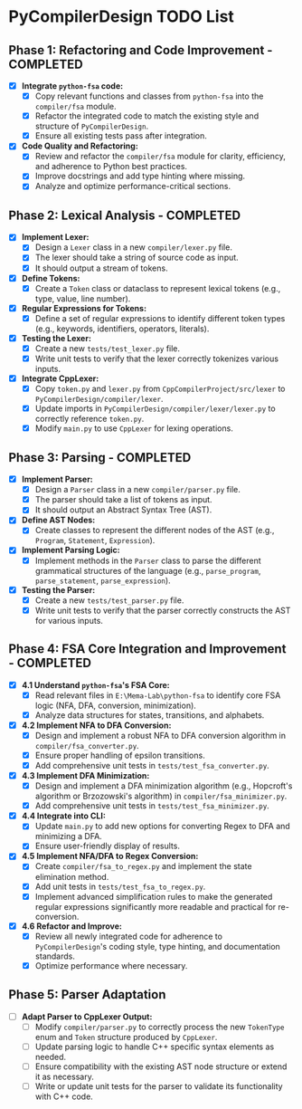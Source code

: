 # PyCompilerDesign TODO List

## Phase 1: Refactoring and Code Improvement - COMPLETED

- [x] **Integrate `python-fsa` code:**
    - [x] Copy relevant functions and classes from `python-fsa` into the `compiler/fsa` module.
    - [x] Refactor the integrated code to match the existing style and structure of `PyCompilerDesign`.
    - [x] Ensure all existing tests pass after integration.
- [x] **Code Quality and Refactoring:**
    - [x] Review and refactor the `compiler/fsa` module for clarity, efficiency, and adherence to Python best practices.
    - [x] Improve docstrings and add type hinting where missing.
    - [x] Analyze and optimize performance-critical sections.

## Phase 2: Lexical Analysis - COMPLETED

- [x] **Implement Lexer:**
    - [x] Design a `Lexer` class in a new `compiler/lexer.py` file.
    - [x] The lexer should take a string of source code as input.
    - [x] It should output a stream of tokens.
- [x] **Define Tokens:**
    - [x] Create a `Token` class or dataclass to represent lexical tokens (e.g., type, value, line number).
- [x] **Regular Expressions for Tokens:**
    - [x] Define a set of regular expressions to identify different token types (e.g., keywords, identifiers, operators, literals).
- [x] **Testing the Lexer:**
    - [x] Create a new `tests/test_lexer.py` file.
    - [x] Write unit tests to verify that the lexer correctly tokenizes various inputs.
- [x] **Integrate CppLexer:**
    - [x] Copy `token.py` and `lexer.py` from `CppCompilerProject/src/lexer` to `PyCompilerDesign/compiler/lexer`.
    - [x] Update imports in `PyCompilerDesign/compiler/lexer/lexer.py` to correctly reference `token.py`.
    - [x] Modify `main.py` to use `CppLexer` for lexing operations.

## Phase 3: Parsing - COMPLETED

- [x] **Implement Parser:**
    - [x] Design a `Parser` class in a new `compiler/parser.py` file.
    - [x] The parser should take a list of tokens as input.
    - [x] It should output an Abstract Syntax Tree (AST).
- [x] **Define AST Nodes:**
    - [x] Create classes to represent the different nodes of the AST (e.g., `Program`, `Statement`, `Expression`).
- [x] **Implement Parsing Logic:**
    - [x] Implement methods in the `Parser` class to parse the different grammatical structures of the language (e.g., `parse_program`, `parse_statement`, `parse_expression`).
- [x] **Testing the Parser:**
    - [x] Create a new `tests/test_parser.py` file.
    - [x] Write unit tests to verify that the parser correctly constructs the AST for various inputs.

## Phase 4: FSA Core Integration and Improvement - COMPLETED

- [x] **4.1 Understand `python-fsa`'s FSA Core:**
    - [x] Read relevant files in `E:\Mema-Lab\python-fsa` to identify core FSA logic (NFA, DFA, conversion, minimization).
    - [x] Analyze data structures for states, transitions, and alphabets.

- [x] **4.2 Implement NFA to DFA Conversion:**
    - [x] Design and implement a robust NFA to DFA conversion algorithm in `compiler/fsa_converter.py`.
    - [x] Ensure proper handling of epsilon transitions.
    - [x] Add comprehensive unit tests in `tests/test_fsa_converter.py`.

- [x] **4.3 Implement DFA Minimization:**
    - [x] Design and implement a DFA minimization algorithm (e.g., Hopcroft's algorithm or Brzozowski's algorithm) in `compiler/fsa_minimizer.py`.
    - [x] Add comprehensive unit tests in `tests/test_fsa_minimizer.py`.

- [x] **4.4 Integrate into CLI:**
    - [x] Update `main.py` to add new options for converting Regex to DFA and minimizing a DFA.
    - [x] Ensure user-friendly display of results.

- [x] **4.5 Implement NFA/DFA to Regex Conversion:**
    - [x] Create `compiler/fsa_to_regex.py` and implement the state elimination method.
    - [x] Add unit tests in `tests/test_fsa_to_regex.py`.
    - [x] Implement advanced simplification rules to make the generated regular expressions significantly more readable and practical for re-conversion.

- [x] **4.6 Refactor and Improve:**
    - [x] Review all newly integrated code for adherence to `PyCompilerDesign`'s coding style, type hinting, and documentation standards.
    - [x] Optimize performance where necessary.

## Phase 5: Parser Adaptation

- [ ] **Adapt Parser to CppLexer Output:**
    - [ ] Modify `compiler/parser.py` to correctly process the new `TokenType` enum and `Token` structure produced by `CppLexer`.
    - [ ] Update parsing logic to handle C++ specific syntax elements as needed.
    - [ ] Ensure compatibility with the existing AST node structure or extend it as necessary.
    - [ ] Write or update unit tests for the parser to validate its functionality with C++ code.
